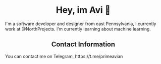 <h1 align="center">Hey, im Avi 👋</h1>
I'm a software developer and designer from east Pennsylvania, I currently work at @NorthProjects. I'm currently learning about machine learning.

<h2 align="center">Contact Information</h2>
You can contact me on Telegram, https://t.me/primeavian
